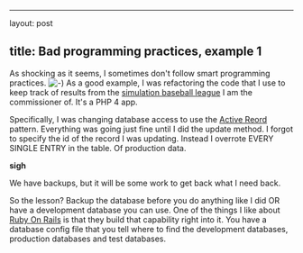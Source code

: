 <hr />

<p>layout: post</p>

<h2>title: Bad programming practices, example 1</h2>

<p>As shocking as it seems, I sometimes don't follow smart programming practices. <img src="//www.littlehart.net/atthekeyboard/templates/default/img/emoticons/smile.png"" alt="-)"" />  As a good example, I was refactoring the code that I use to keep track of results from the <a href="http://www.ibl.org">simulation baseball league</a> I am the commissioner of.  It's a PHP 4 app.</p>

<p>Specifically, I was changing database access to use the <a href="http://www.martinfowler.com/eaaCatalog/activeRecord.html">Active Reord</a> pattern.  Everything was going just fine until I did the update method.  I forgot to specify the id of the record I was updating.  Instead I overrote EVERY SINGLE ENTRY in the table.  Of production data.</p>

<p><strong>sigh</strong></p>

<p>We have backups, but it will be some work to get back what I need back.</p>

<p>So the lesson?  Backup the database before you do anything like I did OR have a development database you can use.  One of the things I like about <a href="http://www.rubyonrails.com">Ruby On Rails</a> is that they build that capability right into it.  You have a database config file that you tell where to find the development databases, production databases and test databases.</p>
